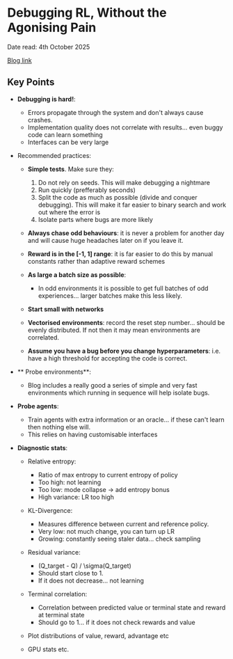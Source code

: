 # Debugging RL, Without the Agonising Pain

Date read: 4th October 2025

[Blog link](https://andyljones.com/posts/rl-debugging.html?utm_source=chatgpt.com)

## Key Points
* **Debugging is hard!**:
	* Errors propagate through the system and don't always cause crashes.
	* Implementation quality does not correlate with results... even buggy code can learn something
	* Interfaces can be very large

* Recommended practices:
	* **Simple tests**. Make sure they:
		1. Do not rely on seeds. This will make debugging a nightmare
		2. Run quickly (prefferably seconds)
		3. Split the code as much as possible (divide and conquer debugging). This will make it far easier to binary search and work out where the error is
		4. Isolate parts where bugs are more likely

	* **Always chase odd behaviours**: it is never a problem for another day and will cause huge headaches later on if you leave it. 
	* **Reward is in the [-1, 1] range**: it is far easier to do this by manual constants rather than adaptive reward schemes
	* **As large a batch size as possible**:
		* In odd environments it is possible to get full batches of odd experiences... larger batches make this less likely.
	* **Start small with networks**
	* **Vectorised environments**: record the reset step number... should be evenly distributed. If not then it may mean environments are correlated.
	* **Assume you have a bug before you change hyperparameters**: i.e. have a high threshold for accepting the code is correct.

* ** Probe environments**: 
	* Blog includes a really good a series of simple and very fast environments which running in sequence will help isolate bugs.

* **Probe agents**:
	* Train agents with extra information or an oracle... if these can't learn then nothing else will.
	* This relies on having customisable interfaces

* **Diagnostic stats**:
	* Relative entropy:
		* Ratio of max entropy to current entropy of policy
		* Too high: not learning
		* Too low: mode collapse -> add entropy bonus
		* High variance: LR too high

	* KL-Divergence:
		* Measures difference between current and reference policy.
		* Very low: not much change, you can turn up LR
		* Growing: constantly seeing staler data... check sampling

	* Residual variance: 
		* (Q_target - Q) / \sigma(Q_target)
		* Should start close to 1.
		* If it does not decrease... not learning

	* Terminal correlation:
		* Correlation between predicted value or terminal state and reward at terminal state
		* Should go to 1... if it does not check rewards and value

	* Plot distributions of value, reward, advantage etc

	* GPU stats etc.








